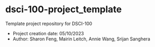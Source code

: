 # dsci-100-project_template
Template project repository for DSCI-100
- Project creation date: 05/10/2023
- Author: Sharon Feng, Mairin Leitch, Annie Wang, Srijan Sanghera 
